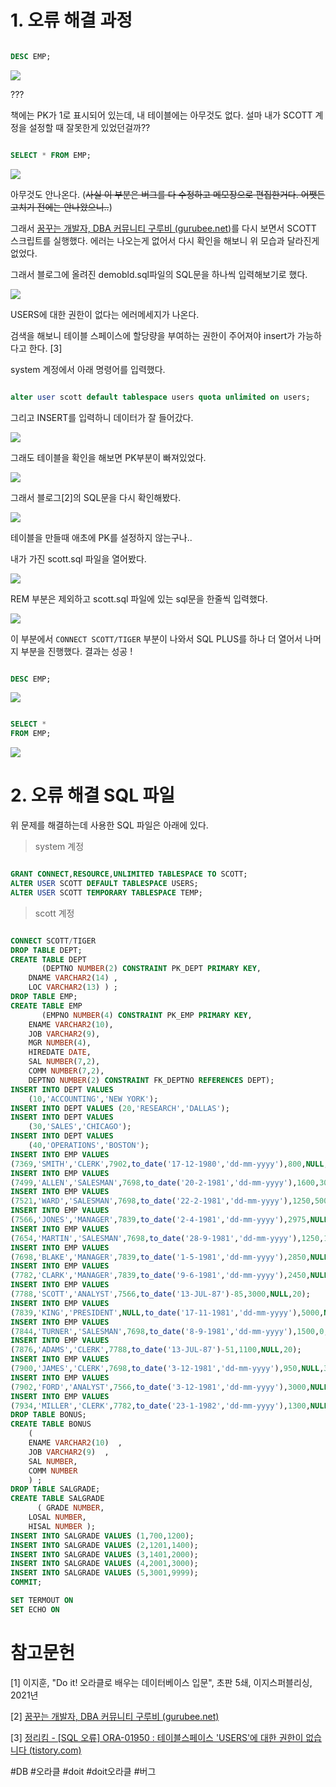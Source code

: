 # 1. 오류 해결 과정

```sql

DESC EMP;

```

![](/Study/image/버그_SCOTT_테이블생성오류_1.png)

???

책에는 PK가 1로 표시되어 있는데, 내 테이블에는 아무것도 없다. 설마 내가 SCOTT 계정을 설정할 때 잘못한게 있었던걸까??

```sql

SELECT * FROM EMP;

```

![](/Study/image/버그_SCOTT_테이블생성오류_2.png)

아무것도 안나온다. (~~사실 이 부분은 버그를 다 수정하고 메모장으로 편집한거다. 어쨋든 고치기 전에는 안나왔으니..~~)

그래서 [꿈꾸는 개발자, DBA 커뮤니티 구루비 (gurubee.net)](http://www.gurubee.net/lecture/2150)를 다시 보면서 SCOTT 스크립트를 실행했다. 에러는 나오는게 없어서 다시 확인을 해보니 위 모습과 달라진게 없었다.

그래서 블로그에 올려진 demobld.sql파일의 SQL문을 하나씩 입력해보기로 했다.

![](/Study/image/버그_SCOTT_테이블생성오류_3.png)

USERS에 대한 권한이 없다는 에러메세지가 나온다.

검색을 해보니 테이블 스페이스에 할당량을 부여하는 권한이 주어져야 insert가 가능하다고 한다. [3]

system 계정에서 아래 명령어를 입력했다.

```sql

alter user scott default tablespace users quota unlimited on users;

```

그리고 INSERT를 입력하니 데이터가 잘 들어갔다.

![](/Study/image/버그_SCOTT_테이블생성오류_4.png)

그래도 테이블을 확인을 해보면 PK부분이 빠져있었다.

![](/Study/image/버그_SCOTT_테이블생성오류_1.png)

그래서 블로그[2]의 SQL문을 다시 확인해봤다. 

![](/Study/image/버그_SCOTT_테이블생성오류_5.png)

테이블을 만들때 애초에 PK를 설정하지 않는구나..

내가 가진 scott.sql 파일을 열어봤다.

![](/Study/image/버그_SCOTT_테이블생성오류_6.png)

REM 부분은 제외하고 scott.sql 파일에 있는 sql문을 한줄씩 입력했다.

![](/Study/image/버그_SCOTT_테이블생성오류_7.png)

이 부분에서 `CONNECT SCOTT/TIGER` 부분이 나와서 SQL PLUS를 하나 더 열어서 나머지 부분을 진행했다. 결과는 성공 !

```sql

DESC EMP;

```

![](/Study/image/버그_SCOTT_테이블생성오류_8.png)

```sql

SELECT *
FROM EMP;

```

![](/Study/image/버그_SCOTT_테이블생성오류_9.png)

# 2. 오류 해결 SQL 파일

위 문제를 해결하는데 사용한 SQL 파일은 아래에 있다.

> system 계정

```sql

GRANT CONNECT,RESOURCE,UNLIMITED TABLESPACE TO SCOTT;
ALTER USER SCOTT DEFAULT TABLESPACE USERS;
ALTER USER SCOTT TEMPORARY TABLESPACE TEMP;

```

> scott 계정

```sql

CONNECT SCOTT/TIGER
DROP TABLE DEPT;
CREATE TABLE DEPT
       (DEPTNO NUMBER(2) CONSTRAINT PK_DEPT PRIMARY KEY,
	DNAME VARCHAR2(14) ,
	LOC VARCHAR2(13) ) ;
DROP TABLE EMP;
CREATE TABLE EMP
       (EMPNO NUMBER(4) CONSTRAINT PK_EMP PRIMARY KEY,
	ENAME VARCHAR2(10),
	JOB VARCHAR2(9),
	MGR NUMBER(4),
	HIREDATE DATE,
	SAL NUMBER(7,2),
	COMM NUMBER(7,2),
	DEPTNO NUMBER(2) CONSTRAINT FK_DEPTNO REFERENCES DEPT);
INSERT INTO DEPT VALUES
	(10,'ACCOUNTING','NEW YORK');
INSERT INTO DEPT VALUES (20,'RESEARCH','DALLAS');
INSERT INTO DEPT VALUES
	(30,'SALES','CHICAGO');
INSERT INTO DEPT VALUES
	(40,'OPERATIONS','BOSTON');
INSERT INTO EMP VALUES
(7369,'SMITH','CLERK',7902,to_date('17-12-1980','dd-mm-yyyy'),800,NULL,20);
INSERT INTO EMP VALUES
(7499,'ALLEN','SALESMAN',7698,to_date('20-2-1981','dd-mm-yyyy'),1600,300,30);
INSERT INTO EMP VALUES
(7521,'WARD','SALESMAN',7698,to_date('22-2-1981','dd-mm-yyyy'),1250,500,30);
INSERT INTO EMP VALUES
(7566,'JONES','MANAGER',7839,to_date('2-4-1981','dd-mm-yyyy'),2975,NULL,20);
INSERT INTO EMP VALUES
(7654,'MARTIN','SALESMAN',7698,to_date('28-9-1981','dd-mm-yyyy'),1250,1400,30);
INSERT INTO EMP VALUES
(7698,'BLAKE','MANAGER',7839,to_date('1-5-1981','dd-mm-yyyy'),2850,NULL,30);
INSERT INTO EMP VALUES
(7782,'CLARK','MANAGER',7839,to_date('9-6-1981','dd-mm-yyyy'),2450,NULL,10);
INSERT INTO EMP VALUES
(7788,'SCOTT','ANALYST',7566,to_date('13-JUL-87')-85,3000,NULL,20);
INSERT INTO EMP VALUES
(7839,'KING','PRESIDENT',NULL,to_date('17-11-1981','dd-mm-yyyy'),5000,NULL,10);
INSERT INTO EMP VALUES
(7844,'TURNER','SALESMAN',7698,to_date('8-9-1981','dd-mm-yyyy'),1500,0,30);
INSERT INTO EMP VALUES
(7876,'ADAMS','CLERK',7788,to_date('13-JUL-87')-51,1100,NULL,20);
INSERT INTO EMP VALUES
(7900,'JAMES','CLERK',7698,to_date('3-12-1981','dd-mm-yyyy'),950,NULL,30);
INSERT INTO EMP VALUES
(7902,'FORD','ANALYST',7566,to_date('3-12-1981','dd-mm-yyyy'),3000,NULL,20);
INSERT INTO EMP VALUES
(7934,'MILLER','CLERK',7782,to_date('23-1-1982','dd-mm-yyyy'),1300,NULL,10);
DROP TABLE BONUS;
CREATE TABLE BONUS
	(
	ENAME VARCHAR2(10)	,
	JOB VARCHAR2(9)  ,
	SAL NUMBER,
	COMM NUMBER
	) ;
DROP TABLE SALGRADE;
CREATE TABLE SALGRADE
      ( GRADE NUMBER,
	LOSAL NUMBER,
	HISAL NUMBER );
INSERT INTO SALGRADE VALUES (1,700,1200);
INSERT INTO SALGRADE VALUES (2,1201,1400);
INSERT INTO SALGRADE VALUES (3,1401,2000);
INSERT INTO SALGRADE VALUES (4,2001,3000);
INSERT INTO SALGRADE VALUES (5,3001,9999);
COMMIT;

SET TERMOUT ON
SET ECHO ON

```

# 참고문헌

[1] 이지훈, "Do it! 오라클로 배우는 데이터베이스 입문", 초판 5쇄, 이지스퍼블리싱, 2021년

[2] [꿈꾸는 개발자, DBA 커뮤니티 구루비 (gurubee.net)](http://www.gurubee.net/lecture/2150)

[3] [정리킴 - [SQL 오류] ORA-01950 : 테이블스페이스 'USERS'에 대한 권한이 없습니다 (tistory.com)](https://jeongri.tistory.com/128)

#DB #오라클 #doit #doit오라클 #버그